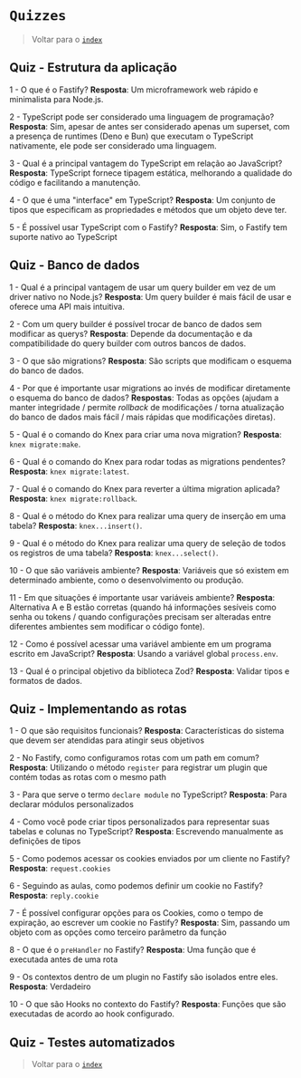 # `Quizzes`

> Voltar para o [`index`](./index.md)

## Quiz - Estrutura da aplicação

1 - O que é o Fastify? **Resposta**: Um microframework web rápido e minimalista para Node.js.

2 - TypeScript pode ser considerado uma linguagem de programação? **Resposta**: Sim, apesar de antes ser considerado apenas um superset, com a presença de runtimes (Deno e Bun) que executam o TypeScript nativamente, ele pode ser considerado uma linguagem.

3 - Qual é a principal vantagem do TypeScript em relação ao JavaScript? **Resposta**: TypeScript fornece tipagem estática, melhorando a qualidade do código e facilitando a manutenção.

4 - O que é uma "interface" em TypeScript? **Resposta**: Um conjunto de tipos que especificam as propriedades e métodos que um objeto deve ter.

5 - É possível usar TypeScript com o Fastify? **Resposta**: Sim, o Fastify tem suporte nativo ao TypeScript

## Quiz - Banco de dados

1 - Qual é a principal vantagem de usar um query builder em vez de um driver nativo no Node.js? **Resposta**: Um query builder é mais fácil de usar e oferece uma API mais intuitiva.

2 - Com um query builder é possível trocar de banco de dados sem modificar as querys? **Resposta**: Depende da documentação e da compatibilidade do query builder com outros bancos de dados.

3 - O que são migrations? **Resposta**: São scripts que modificam o esquema do banco de dados.

4 - Por que é importante usar migrations ao invés de modificar diretamente o esquema do banco de dados? **Respostas**: Todas as opções (ajudam a manter integridade / permite *rollback* de modificações / torna atualização do banco de dados mais fácil / mais rápidas que modificações diretas).

5 - Qual é o comando do Knex para criar uma nova migration? **Resposta**: `knex migrate:make`.

6 - Qual é o comando do Knex para rodar todas as migrations pendentes? **Resposta**: `knex migrate:latest`.

7 - Qual é o comando do Knex para reverter a última migration aplicada? **Resposta**: `knex migrate:rollback`.

8 - Qual é o método do Knex para realizar uma query de inserção em uma tabela? **Resposta**: `knex...insert()`.

9 - Qual é o método do Knex para realizar uma query de seleção de todos os registros de uma tabela? **Resposta**: `knex...select()`.

10 - O que são variáveis ambiente? **Resposta**: Variáveis que só existem em determinado ambiente, como o desenvolvimento ou produção.

11 -  Em que situações é importante usar variáveis ambiente? **Resposta**: Alternativa A e B estão corretas (quando há informações sesíveis como senha ou tokens / quando configurações precisam ser alteradas entre diferentes ambientes sem modificar o código fonte).

12 - Como é possível acessar uma variável ambiente em um programa escrito em JavaScript? **Resposta**: Usando a variável global `process.env`.

13 - Qual é o principal objetivo da biblioteca Zod? **Resposta**: Validar tipos e formatos de dados.

## Quiz - Implementando as rotas

1 - O que são requisitos funcionais? **Resposta**: Características do sistema que devem ser atendidas para atingir seus objetivos

2 - No Fastify, como configuramos rotas com um path em comum? **Resposta**: Utilizando o método `register` para registrar um plugin que contém todas as rotas com o mesmo path

3 - Para que serve o termo `declare module` no TypeScript? **Resposta**: Para declarar módulos personalizados

4 - Como você pode criar tipos personalizados para representar suas tabelas e colunas no TypeScript? **Resposta**: Escrevendo manualmente as definições de tipos

5 - Como podemos acessar os cookies enviados por um cliente no Fastify? **Resposta**: `request.cookies`

6 - Seguindo as aulas, como podemos definir um cookie no Fastify? **Resposta**: `reply.cookie`

7 - É possível configurar opções para os Cookies, como o tempo de expiração, ao escrever um cookie no Fastify? **Resposta**: Sim, passando um objeto com as opções como terceiro parâmetro da função

8 - O que é o `preHandler` no Fastify? **Resposta**: Uma função que é executada antes de uma rota

9 - Os contextos dentro de um plugin no Fastify são isolados entre eles. **Resposta**: Verdadeiro

10 - O que são Hooks no contexto do Fastify? **Resposta**: Funções que são executadas de acordo ao hook configurado.

## Quiz - Testes automatizados

> Voltar para o [`index`](./index.md)
